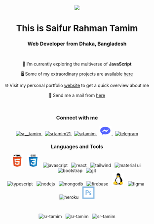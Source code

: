 <p align="center">
  <img src="https://github.com/sr-tamim/sr-tamim/blob/main/files/github-readme-cover.gif?raw=true"/>
</p>

<h1 align="center">This is Saifur Rahman Tamim</h1>
<h3 align="center">Web Developer from Dhaka, Bangladesh</h3>
<br/>

<p align="center">🌱 I’m currently exploring the multiverse of <b>JavaScript</b></p>
<p align="center">
  🖥️ Some of my extraordinary projects are available <a href="https://sr-tamim.vercel.app/projects" target="_blank">here</a>
</p>
<p align="center">
  🌐 Visit my personal portfolio <a href="https://sr-tamim.vercel.app" target="_blank">website</a> to get a quick overview about me
</p>
<p align="center">
 📧 Send me a mail from <a href="https://sr-tamim.vercel.app/contact" target="_blank">here</a>
</p>
<br/>
<h3 align="center">Connect with me</h3>
<p align="center">
    <a href="https://twitter.com/sr__tamim" target="_blank" title="Visit my twitter profile">
        <img
            src="https://raw.githubusercontent.com/sr-tamim/sr-tamim/main/files/twitter.svg"
            alt="sr__tamim" height="30" width="30" />
    </a>&nbsp;
    <a href="https://facebook.com/srtamim21" target="_blank" title="View my Facebook profile">
        <img
            src="https://raw.githubusercontent.com/sr-tamim/sr-tamim/main/files/facebook.svg"
            alt="srtamim21" height="30" width="30" />
    </a>&nbsp;
    <a href="https://linkedin.com/in/srtamim" target="_blank" title="Connect with me in LinkedIn">
        <img
            src="https://raw.githubusercontent.com/sr-tamim/sr-tamim/main/files/linkedin.svg"
            alt="srtamim" height="30" width="30" />
    </a>&nbsp;
    <a href="https://m.me/srtamim21" target="_blank" title="Contact me through messenger">
        <img
            src="https://raw.githubusercontent.com/sr-tamim/sr-tamim/main/files/messenger.svg"
            alt="messenger icon" height="30" width="40" />
    </a>&nbsp;
  <a href="http://t.me/sr_tamim" target="_blank" title="Message me on Telegram">
    <img src="https://raw.githubusercontent.com/sr-tamim/sr-tamim/main/files/telegram.svg" alt="telegram" height="30" width="30"/>
  </a>
</p>

<h3 align="center">Languages and Tools</h3>
<p align="center">
  <img title="HTML5" src="https://raw.githubusercontent.com/devicons/devicon/master/icons/html5/html5-original-wordmark.svg" alt="html5" width="40" height="40" />
  &nbsp;
  <img title="CSS3" src="https://raw.githubusercontent.com/devicons/devicon/master/icons/css3/css3-original-wordmark.svg" alt="css3" width="40" height="40" />
  &nbsp;
  <img title="JavaScript"
       src="https://raw.githubusercontent.com/sr-tamim/sr-tamim/main/files/javascript.svg" alt="javascript" width="40" height="40" />
  &nbsp;
  <img title="React.js" src="https://raw.githubusercontent.com/sr-tamim/sr-tamim/main/files/reactjs.svg" alt="react" width="40" height="40" />
  &nbsp;
  <img title="Tailwind CSS3" src="https://raw.githubusercontent.com/sr-tamim/sr-tamim/main/files/tailwind.svg" alt="tailwind" width="40" height="40" />
  &nbsp;
  <img title="Material UI" src="https://raw.githubusercontent.com/sr-tamim/sr-tamim/main/files/materialui.svg" alt="material ui" width="40" height="40" />
  &nbsp;
  <img title="Bootstrap"
       src="https://raw.githubusercontent.com/sr-tamim/sr-tamim/main/files/bootstrap.svg" alt="bootstrap" width="40" height="40" />
  &nbsp;
  <img title="GIT" src="https://www.vectorlogo.zone/logos/git-scm/git-scm-icon.svg" alt="git" width="40" height="40" />
  <br/>
  <img title="TypeScript" src="https://raw.githubusercontent.com/sr-tamim/sr-tamim/main/files/typescript.svg" alt="typescript" width="40" height="40" />
  &nbsp;
  <img title="NodeJS" src="https://raw.githubusercontent.com/sr-tamim/sr-tamim/main/files/nodejs.svg" alt="nodejs" width="40" height="40" />
  &nbsp;
  <img title="MongoDB" src="https://raw.githubusercontent.com/sr-tamim/sr-tamim/main/files/mongodb.svg" alt="mongodb" width="40" height="40" />
  &nbsp;
  <img title="Firebase" src="https://www.vectorlogo.zone/logos/firebase/firebase-icon.svg" alt="firebase" width="40" height="40" />
  &nbsp;
  <img title="Linux" src="https://raw.githubusercontent.com/devicons/devicon/master/icons/linux/linux-original.svg" alt="linux" width="40" height="40" />
  &nbsp;
  <img title="Figma" src="https://www.vectorlogo.zone/logos/figma/figma-icon.svg" alt="figma" width="40" height="40" />
  &nbsp;
  <img title="Heroku" src="https://www.vectorlogo.zone/logos/heroku/heroku-icon.svg" alt="heroku" width="40" height="40" />
  &nbsp;
  <img title="Photoshop" src="https://raw.githubusercontent.com/devicons/devicon/master/icons/photoshop/photoshop-line.svg" alt="photoshop" width="40" height="40" />
</p>
<br/>

<p align="center">
  <img height="100"
        src="https://github-readme-stats.vercel.app/api/top-langs?username=sr-tamim&show_icons=true&locale=en&layout=compact"
        alt="sr-tamim" />
  &nbsp;
  <img height="100"
        src="https://github-readme-stats.vercel.app/api?username=sr-tamim&show_icons=true&locale=en" alt="sr-tamim" />
  &nbsp;
  <img height="100" src="https://github-readme-streak-stats.herokuapp.com/?user=sr-tamim&theme=default"
        alt="sr-tamim" />
</p>
